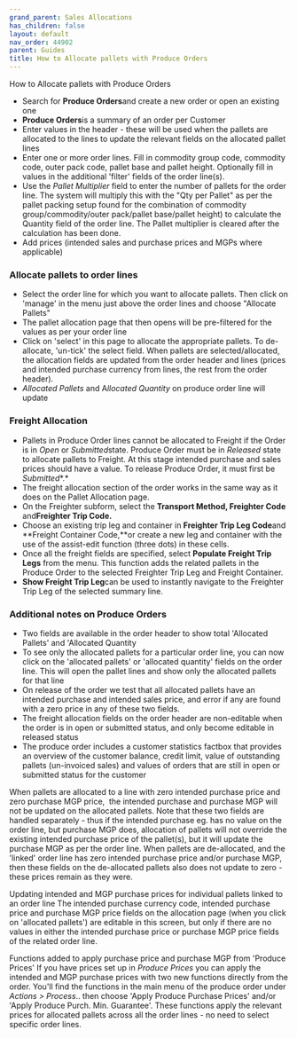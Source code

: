 ```yaml
---
grand_parent: Sales Allocations
has_children: false
layout: default
nav_order: 44902
parent: Guides
title: How to Allocate pallets with Produce Orders
---
```


How to Allocate pallets with Produce Orders

* Search for **Produce Orders**and create a new order or open an existing one
* **Produce Orders**is a summary of an order per Customer
* Enter values in the header - these will be used when the pallets are allocated to the lines to update the relevant fields on the allocated pallet lines
* Enter one or more order lines. Fill in commodity group code, commodity code, outer pack code, pallet base and pallet height. Optionally fill in values in the additional 'filter' fields of the order line(s).
* Use the *Pallet Multiplier* field to enter the number of pallets for the order line. The system will multiply this with the "Qty per Pallet" as per the pallet packing setup found for the combination of commodity group/commodity/outer pack/pallet base/pallet height) to calculate the Quantity field of the order line. The Pallet multiplier is cleared after the calculation has been done.
* Add prices (intended sales and purchase prices and MGPs where applicable)



### Allocate pallets to order lines

* Select the order line for which you want to allocate pallets. Then click on 'manage' in the menu just above the order lines and choose "Allocate Pallets"
* The pallet allocation page that then opens will be pre-filtered for the values as per your order line
* Click on 'select' in this page to allocate the appropriate pallets. To de-allocate, 'un-tick' the select field. When pallets are selected/allocated, the allocation fields are updated from the order header and lines (prices and intended purchase currency from lines, the rest from the order header).
* *Allocated Pallets* and A*llocated Quantity* on produce order line will update

  


### Freight Allocation

* Pallets in Produce Order lines cannot be allocated to Freight if the Order is in *Open* or *Submitted*state. Produce Order must be in *Released* state to allocate pallets to Freight. At this stage intended purchase and sales prices should have a value. To release Produce Order, it must first be *Submitted**.*
* The freight allocation section of the order works in the same way as it does on the Pallet Allocation page.
* On the Freighter subform, select the **Transport Method, Freighter Code** and**Freighter Trip Code.**
* Choose an existing trip leg and container in **Freighter Trip Leg Code**and **Freight Container Code,**or create a new leg and container with the use of the assist-edit function (three dots) in these cells.
* Once all the freight fields are specified, select **Populate Freight Trip Legs** from the menu. This function adds the related pallets in the Produce Order to the selected Freighter Trip Leg and Freight Container.
* **Show Freight Trip Leg**can be used to instantly navigate to the Freighter Trip Leg of the selected summary line.

### Additional notes on Produce Orders

* Two fields are available in the order header to show total 'Allocated Pallets' and 'Allocated Quantity
* To see only the allocated pallets for a particular order line, you can now click on the 'allocated pallets' or 'allocated quantity' fields on the order line. This will open the pallet lines and show only the allocated pallets for that line
* On release of the order we test that all allocated pallets have an intended purchase and intended sales price, and error if any are found with a zero price in any of these two fields.
* The freight allocation fields on the order header are non-editable when the order is in open or submitted status, and only become editable in released status
* The produce order includes a customer statistics factbox that provides an overview of the customer balance, credit limit, value of outstanding pallets (un-invoiced sales) and values of orders that are still in open or submitted status for the customer

  
When pallets are allocated to a line with zero intended purchase price and zero purchase MGP price,  the intended purchase and purchase MGP will not be updated on the allocated pallets. Note that these two fields are handled separately - thus if the intended purchase eg. has no value on the order line, but purchase MGP does, allocation of pallets will not override the existing intended purchase price of the pallet(s), but it will update the purchase MGP as per the order line. When pallets are de-allocated, and the 'linked' order line has zero intended purchase price and/or purchase MGP, then these fields on the de-allocated pallets also does not update to zero - these prices remain as they were.


Updating intended and MGP purchase prices for individual pallets linked to an order line
The intended purchase currency code, intended purchase price and purchase MGP price fields on the allocation page (when you click on 'allocated pallets') are editable in this screen, but only if there are no values in either the intended purchase price or purchase MGP price fields of the related order line.

Functions added to apply purchase price and purchase MGP from 'Produce Prices'
If you have prices set up in *Produce Prices* you can apply the intended and MGP purchase prices with two new functions directly from the order. You'll find the functions in the main menu of the produce order under *Actions > Process*.. then choose 'Apply Produce Purchase Prices' and/or 'Apply Produce Purch. Min. Guarantee'. These functions apply the relevant prices for allocated pallets across all the order lines - no need to select specific order lines.